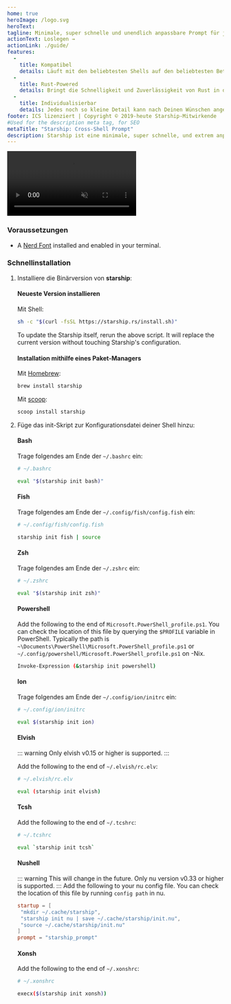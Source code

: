 ```yaml
---
home: true
heroImage: /logo.svg
heroText:
tagline: Minimale, super schnelle und unendlich anpassbare Prompt für jede Shell!
actionText: Loslegen →
actionLink: ./guide/
features:
  - 
    title: Kompatibel
    details: Läuft mit den beliebtesten Shells auf den beliebtesten Betriebssystemen. Überall einsetzbar!
  - 
    title: Rust-Powered
    details: Bringt die Schnelligkeit und Zuverlässigkeit von Rust in deine Shell-Prompt.
  - 
    title: Individualisierbar
    details: Jedes noch so kleine Detail kann nach Deinen Wünschen angepasst werden, um die Eingabeaufforderung so minimal oder funktionsreich zu gestalten, wie Du es möchtest.
footer: ICS lizenziert | Copyright © 2019-heute Starship-Mitwirkende
#Used for the description meta tag, for SEO
metaTitle: "Starship: Cross-Shell Prompt"
description: Starship ist eine minimale, super schnelle, und extrem anpassbare Prompt für jede Shell! Sie zeigt die Information, die man benötigt an, während sie schnell und minimal bleibt. Schnell-Installation verfügbar für Bash, Fish, ZSH, Ion, Tcsh, Elvish, Nu, Xonsh, und PowerShell.
---
```


<div class="center">
  <video class="demo-video" muted autoplay loop playsinline>
    <source src="/demo.webm" type="video/webm">
    <source src="/demo.mp4" type="video/mp4">
  </video>
</div>

### Voraussetzungen

- A [Nerd Font](https://www.nerdfonts.com/) installed and enabled in your terminal.

### Schnellinstallation

1. Installiere die Binärversion von **starship**:


   #### Neueste Version installieren

   Mit Shell:

   ```sh
   sh -c "$(curl -fsSL https://starship.rs/install.sh)"
   ```
   To update the Starship itself, rerun the above script. It will replace the current version without touching Starship's configuration.


   #### Installation mithilfe eines Paket-Managers

   Mit [Homebrew](https://brew.sh/):

   ```sh
   brew install starship
   ```

   Mit [scoop](https://scoop.sh):

   ```powershell
   scoop install starship
   ```

1. Füge das init-Skript zur Konfigurationsdatei deiner Shell hinzu:


   #### Bash

   Trage folgendes am Ende der `~/.bashrc` ein:

   ```sh
   # ~/.bashrc

   eval "$(starship init bash)"
   ```


   #### Fish

   Trage folgendes am Ende der `~/.config/fish/config.fish` ein:

   ```sh
   # ~/.config/fish/config.fish

   starship init fish | source
   ```


   #### Zsh

   Trage folgendes am Ende der `~/.zshrc` ein:

   ```sh
   # ~/.zshrc

   eval "$(starship init zsh)"
   ```


   #### Powershell

   Add the following to the end of `Microsoft.PowerShell_profile.ps1`. You can check the location of this file by querying the `$PROFILE` variable in PowerShell. Typically the path is `~\Documents\PowerShell\Microsoft.PowerShell_profile.ps1` or `~/.config/powershell/Microsoft.PowerShell_profile.ps1` on -Nix.

   ```sh
   Invoke-Expression (&starship init powershell)
   ```


   #### Ion

   Trage folgendes am Ende der `~/.config/ion/initrc` ein:

   ```sh
   # ~/.config/ion/initrc

   eval $(starship init ion)
   ```


   #### Elvish

   ::: warning Only elvish v0.15 or higher is supported. :::

   Add the following to the end of `~/.elvish/rc.elv`:

   ```sh
   # ~/.elvish/rc.elv

   eval (starship init elvish)
   ```


   #### Tcsh

   Add the following to the end of `~/.tcshrc`:

   ```sh
   # ~/.tcshrc

   eval `starship init tcsh`
   ```


   #### Nushell

   ::: warning This will change in the future. Only nu version v0.33 or higher is supported. ::: Add the following to your nu config file. You can check the location of this file by running `config path` in nu.

   ```toml
   startup = [
    "mkdir ~/.cache/starship",
    "starship init nu | save ~/.cache/starship/init.nu",
    "source ~/.cache/starship/init.nu"
   ]
   prompt = "starship_prompt"
   ```


   #### Xonsh

   Add the following to the end of `~/.xonshrc`:

   ```sh
   # ~/.xonshrc

   execx($(starship init xonsh))
   ```
